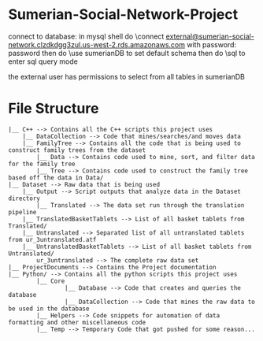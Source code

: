 # Sumerian-Social-Network-Project

connect to database: in mysql shell do
	\connect external@sumerian-social-network.clzdkdgg3zul.us-west-2.rds.amazonaws.com
with password:
	password
then do
	\use sumerianDB
to set default schema
then do
	\sql
to enter sql query mode

the external user has permissions to select from all tables in sumerianDB

# File Structure
``` 
|__ C++ --> Contains all the C++ scripts this project uses
	|__ DataCollection --> Code that mines/searches/and moves data
	|__ FamilyTree --> Contains all the code that is being used to construct family trees from the dataset
		|__ Data --> Contains code used to mine, sort, and filter data for the family tree
		|__ Tree --> Contains code used to construct the family tree based off the data in Data/
|__ Dataset --> Raw data that is being used
	|__ Output --> Script outputs that analyze data in the Dataset directory
        |__ Translated --> The data set run through the translation pipeline
	|__ TranslatedBasketTablets --> List of all basket tablets from Translated/
	|__ Untranslated --> Separated list of all untranslated tablets from ur_3untranslated.atf
	|__ UntranslatedBasketTablets --> List of all basket tablets from Untranslated/
        ur_3untranslated --> The complete raw data set
|__ ProjectDocuments --> Contains the Project documentation
|__ Python/ --> Contains all the python scripts this project uses
        |__ Core
                |__ Database --> Code that creates and queries the database
                |__ DataCollection --> Code that mines the raw data to be used in the database
        |__ Helpers --> Code snippets for automation of data formatting and other miscellaneous code
        |__ Temp --> Temporary Code that got pushed for some reason...
```
